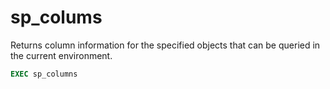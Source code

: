 # sp_colums

Returns column information for the specified objects that can be queried in the current environment.

```sql
EXEC sp_columns
```